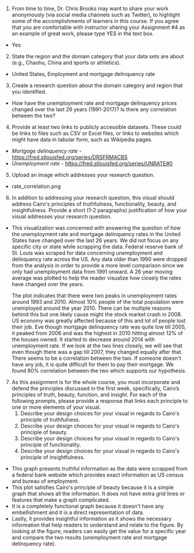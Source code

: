 1. From time to time, Dr. Chris Brooks may want to share your work anonymously (via social media channels such as Twitter), to highlight some of the accomplishments of learners in this course. If you agree that you are comfortable with instructor sharing your Assignment #4 as an example of great work, please type YES in the text box.

* Yes

2. State the region and the domain category that your data sets are about (e.g., Chaohu, China and sports or athletics).

* United States, Employment and mortgage delinquency rate

3. Create a research question about the domain category and region that you identified.

* How have the unemployment rate and mortgage delinquency prices changed over the last 26 years (1991-2017)? Is there any correlation between the two?

4. Provide at least two links to publicly accessible datasets. These could be links to files such as CSV or Excel files, or links to websites which might have data in tabular form, such as Wikipedia pages.

* *Mortgage delinquency rate* - https://fred.stlouisfed.org/series/DRSFRMACBS
* *Unemployment rate* - https://fred.stlouisfed.org/series/UNRATE#0

5. Upload an image which addresses your research question.
* rate_correlation.png

6. In addition to addressing your research question, this visual should address Cairo's principles of truthfulness, functionality, beauty, and insightfulness. Provide a short (1-2 paragraphs) justification of how your visual addresses your research question.

* This visualization was concerned with answering the question of how the unemployment rate and mortgage delinquency rates in the United States have changed over the last 26 years. We did not focus on any specific city or state while scrapping the data. Federal reserve bank of St. Louis was scraped for data concerning unemployment and delinquency rate across the US. Any data older than 1990 were dropped from the analysis in order to provide a more level comparison since we only had unemployment data from 1991 onward. A 26 year moving average was plotted to help the reader visualize how closely the rates have changed over the years.

    The plot indicates that there were two peaks in unemployment rates around 1993 and 2010. Almost 10% people of the total population were unemployed around the year 2010. There can be multiple reasons behind this but one likely cause might the stock market crash in 2008. US economy was greatly affected because of this and lot of people lost their job. Eve though mortgage delinquency rate was quite low till 2005, it peaked from 2006 and was the highest in 2010 hitting almost 12% of the houses owned. It started to decrease around 2014 with unemployment rate. If we look at the two lines closely, we will see that even though there was a gap till 2007, they changed equally after that. There seems to be a correlation between the two. If someone doesn't have any job, it is quite difficult for them to pay their mortgage. We found 80% correlation between the two which supports our hypothesis.

7. As this assignment is for the whole course, you must incorporate and defend the principles discussed in the first week, specifically, Cairo’s principles of truth, beauty, function, and insight. For each of the following prompts, please provide a response that links each principle to one or more elements of your visual.
    1. Describe your design choices for your visual in regards to Cairo's principle of truthfulness.
    2. Describe your design choices for your visual in regards to Cairo's principle of beauty.
    3. Describe your design choices for your visual in regards to Cairo's principle of functionality.
    4. Describe your design choices for your visual in regards to Cairo's principle of insightfulness. 

* This graph presents truthful information as the data were scrapped from a federal bank website which provides exact information as US census and bureau of employment.
* This plot satisfies Cairo's principle of beauty because it is a simple graph that shows all the information. It does not have extra grid lines or features that make a graph complicated.
* It is a completely functional graph because it doesn't have any embellishment and it is a direct representation of data.
* Lastly, it provides insightful information as it shows the necessary information that help readers to understand and relate to the figure. By looking at the figure, readers can easily get the value for a specific year and compare the two results (unemployment rate and mortgage delinquency rate).
